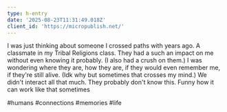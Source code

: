 ```yaml
---
type: h-entry
date: '2025-08-23T11:31:49.018Z'
client_id: 'https://micropublish.net/'
---
```

I was just thinking about someone I crossed paths with years ago. A classmate in my Tribal Religions class. They had a such an impact on me without even knowing it probably. (I also had a crush on them.) I was wondering where they are, how they are, if they would even remember me, if they're still alive. (Idk why but sometimes that crosses my mind.) We didn't interact all that much. They probably don't know this. Funny how it can work like that sometimes

#humans #connections #memories #life
